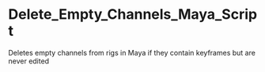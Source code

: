 # Delete_Empty_Channels_Maya_Script
 Deletes empty channels from rigs in Maya if they contain keyframes but are never edited
